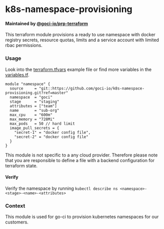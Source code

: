 # k8s-namespace-provisioning

#### Maintained by [@goci-io/prp-terraform](https://github.com/orgs/goci-io/teams/prp-terraform)

This terraform module provisions a ready to use namespace with docker registry secrets, resource quotas, limits and a service account with limited rbac permissions.

### Usage

Look into the [terraform.tfvars](terraform.tfvars.example) example file or find more variables in the [variables.tf](variables.tf).

```hcl
module "namespace" {
  source     = "git::https://github.com/goci-io/k8s-namespace-provisioning.git?ref=master"
  namespace  = "goci"
  stage      = "staging"
  attributes = ["team"]
  name       = "sub-org"
  max_cpu    = "600m"
  max_memory = "728Mi"
  max_pods   = 50 // hard limit
  image_pull_secrets = {
    "secret-1" = "docker config file",
    "secret-2" = "docker config file"
  }
}
```

This module is not specific to a any cloud provider. Therefore please note that you are responsible to define a file with a backend configuration for terraform state. 

#### Verify

Verify the namespace by running `kubectl describe ns <namespace>-<stage>-<name>-<attributes>`

### Context

This module is used for go-ci to provision kubernetes namespaces for our customers.
